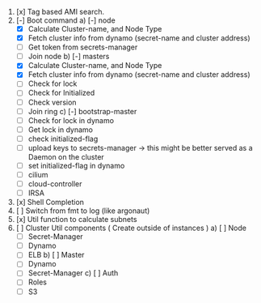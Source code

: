 1) [x] Tag based AMI search.
2) [-] Boot command
  a) [-] node
    - [x] Calculate Cluster-name, and Node Type
    - [x] Fetch cluster info from dynamo (secret-name and cluster address)
    - [ ] Get token from secrets-manager
    - [ ] Join node
  b) [-] masters
    - [x] Calculate Cluster-name, and Node Type
    - [x] Fetch cluster info from dynamo (secret-name and cluster address)
    - [ ] Check for lock
    - [ ] Check for Initialized
    - [ ] Check version
    - [ ] Join ring
  c) [-] bootstrap-master
    - [ ] Check for lock in dynamo
    - [ ] Get lock in dynamo
    - [ ] check initialized-flag
    - [ ] upload keys to secrets-manager -> this might be better served as a Daemon on the cluster
    - [ ] set initialized-flag in dynamo
    - [ ] cilium
    - [ ] cloud-controller
    - [ ] IRSA
3) [x] Shell Completion
4) [ ] Switch from fmt to log (like argonaut)
5) [x] Util function to calculate subnets
6) [ ] Cluster Util components ( Create outside of instances )
  a) [ ] Node
    - [ ] Secret-Manager
    - [ ] Dynamo
    - [ ] ELB
  b) [ ] Master
    - [ ] Dynamo
    - [ ] Secret-Manager
  c) [ ] Auth
    - [ ] Roles
    - [ ] S3

